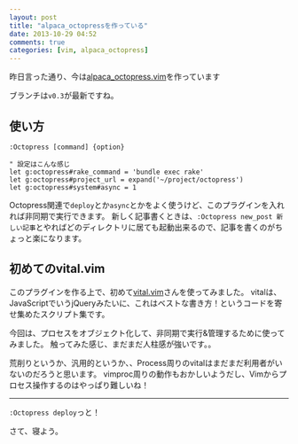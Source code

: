```yaml
---
layout: post
title: "alpaca_octopressを作っている"
date: 2013-10-29 04:52
comments: true
categories: [vim, alpaca_octopress]
---
```


昨日言った通り、今は[alpaca_octopress.vim](https://github.com/alpaca-tc/alpaca_octopress.vim)を作っています

<!-- more -->

ブランチは`v0.3`が最新ですね。

## 使い方

`:Octopress [command] {option}`

```vim
" 設定はこんな感じ
let g:octopress#rake_command = 'bundle exec rake'
let g:octopress#project_url = expand('~/project/octopress')
let g:octopress#system#async = 1
```

Octopress関連で`deploy`とか`async`とかをよく使うけど、このプラグインを入れれば非同期で実行できます。
新しく記事書くときは、`:Octopress new_post 新しい記事`とやればどのディレクトリに居ても起動出来るので、記事を書くのがちょっと楽になります。

## 初めてのvital.vim

このプラグインを作る上で、初めて[vital.vim](https://github.com/vim-jp/vital.vim)さんを使ってみました。
vitalは、JavaScriptでいうjQueryみたいに、これはベストな書き方！というコードを寄せ集めたスクリプト集です。

今回は、プロセスをオブジェクト化して、非同期で実行&管理するために使ってみました。
触ってみた感じ、まだまだ人柱感が強いです。。

荒削りというか、汎用的というか、、Process周りのvitalはまだまだ利用者がいないのだろうと思います。
vimproc周りの動作もおかしいようだし、Vimからプロセス操作するのはやっぱり難しいね！

- - -

`:Octopress deploy`っと！

さて、寝よう。
